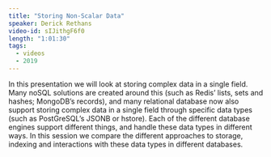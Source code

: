 ```yaml
---
title: "Storing Non-Scalar Data"
speaker: Derick Rethans
video-id: sIJithgF6f0
length: "1:01:30"
tags:
  - videos
  - 2019
---
```


In this presentation we will look at storing complex data in a single field. Many noSQL solutions are created around this (such as Redis’ lists, sets and hashes; MongoDB’s records), and many relational database now also support storing complex data in a single field through specific data types (such as PostGreSQL’s JSONB or hstore). Each of the different database engines support different things, and handle these data types in different ways. In this session we compare the different approaches to storage, indexing and interactions with these data types in different databases.
